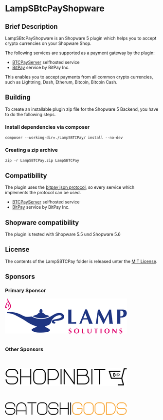 # LampSBtcPayShopware

## Brief Description

LampSBtcPayShopware is an Shopware 5 plugin which helps you to accept crypto currencies on your Shopware Shop.

The following services are supported as a payment gateway by the plugin:

* [BTCPayServer](https://btcpayserver.org/) selfhosted service
* [BitPay](https://bitpay.com/) service by BitPay Inc.

This enables you to accept payments from all common crypto currencies, such as Lightning, Dash, Etherum, Bitcoin, Bitcoin Cash.

## Building

To create an installable plugin zip file for the Shopware 5 Backend, you have to do the following steps.

### Install dependencies via composer

```
composer --working-dir=./LampSBTCPay/ install --no-dev
```

### Creating a zip archive

```
zip -r LampSBTCPay.zip LampSBTCPay
```

## Compatibility

The plugin uses the [bitpay json protocol](https://bitpay.com/docs/payment-protocol), so every service which implements the protocol can be used.

* [BTCPayServer](https://btcpayserver.org/) selfhosted service
* [BitPay](https://bitpay.com/) service by BitPay Inc.


## Shopware compatibility

The plugin is tested with Shopware 5.5 und Shopware 5.6

## License

The contents of the LampSBTCPay folder is released unter the [MIT License](./LampSBTCPay/LICENSE).

## Sponsors

### Primary Sponsor

[![SATOSHIGOODS](sponsors/lampsolutions.png)](https://www.lamp-solutions.de/)
<br/><br/>

### Other Sponsors
<br/><br/>
[![SATOSHIGOODS](sponsors/shopinbit.png)](https://shopinbit.de/)
<br/><br/><br/><br/>
[![SATOSHIGOODS](sponsors/satoshigoods.png)](https://satoshigoods.de/)
<br/><br/>
